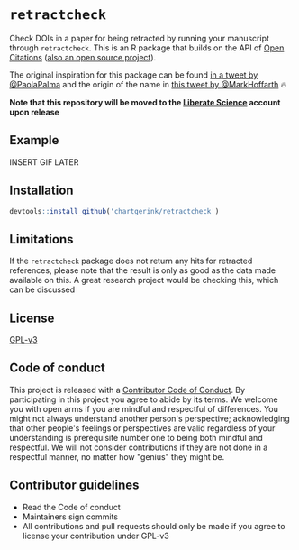 # `retractcheck`

Check DOIs in a paper for being retracted by running your manuscript through `retractcheck`. This is an R package that builds on the API of [Open Citations](http://opencitations.com) ([also an open source project](https://github.com/fathomlabs/open-retractions)). 

The original inspiration for this package can be found [in a tweet by @PaolaPalma](https://twitter.com/PaoloAPalma/status/976545221268815872) and the origin of the name in [this tweet by @MarkHoffarth](https://twitter.com/MarkHoffarth/status/976548240672870405) :fire:

__Note that this repository will be moved to the [Liberate Science](https://github.com/libscie) account upon release__

## Example

INSERT GIF LATER

## Installation

```R
devtools::install_github('chartgerink/retractcheck')
```

## Limitations

If the `retractcheck` package does not return any hits for retracted references, please note that the result is only as good as the data made available on this. A great research project would be checking this, which can be discussed 

## License

[GPL-v3](LICENSE.md)

## Code of conduct

This project is released with a [Contributor Code of Conduct](CODE_OF_CONDUCT.md). By participating in this project you agree to abide by its terms. We welcome you with open arms if you are mindful and respectful of differences. You might not always understand another person's perspective; acknowledging that other people's feelings or perspectives are valid regardless of your understanding is prerequisite number one to being both mindful and respectful. We will not consider contributions if they are not done in a respectful manner, no matter how "genius" they might be.

## Contributor guidelines

* Read the Code of conduct
* Maintainers sign commits
* All contributions and pull requests should only be made if you agree to license your contribution under GPL-v3
